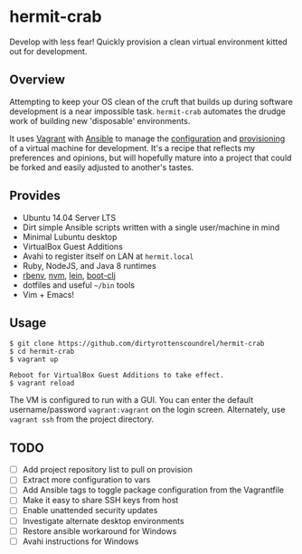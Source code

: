 # hermit-crab

Develop with less fear! Quickly provision a clean virtual environment kitted
out for development.

## Overview

Attempting to keep your OS clean of the cruft that builds up during software
development is a near impossible task. `hermit-crab` automates the drudge work
of building new 'disposable' environments.

It uses [Vagrant][vagrant] with [Ansible][ansible] to manage the
[configuration][config] and [provisioning][provision] of a virtual machine for
development. It's a recipe that reflects my preferences and opinions, but will
hopefully mature into a project that could be forked and easily adjusted to
another's tastes.

## Provides

- Ubuntu 14.04 Server LTS
- Dirt simple Ansible scripts written with a single user/machine in mind
- Minimal Lubuntu desktop
- VirtualBox Guest Additions
- Avahi to register itself on LAN at `hermit.local`
- Ruby, NodeJS, and Java 8 runtimes
- [rbenv][rbenv], [nvm][nvm], [lein][lein], [boot-clj][boot]
- dotfiles and useful `~/bin` tools
- Vim + Emacs!

## Usage

    $ git clone https://github.com/dirtyrottenscoundrel/hermit-crab
    $ cd hermit-crab
    $ vagrant up

    Reboot for VirtualBox Guest Additions to take effect.
    $ vagrant reload

The VM is configured to run with a GUI. You can enter the default
username/password `vagrant:vagrant` on the login screen. Alternately, use
`vagrant ssh` from the project directory.

## TODO

- [ ] Add project repository list to pull on provision
- [ ] Extract more configuration to vars
- [ ] Add Ansible tags to toggle package configuration from the Vagrantfile
- [ ] Make it easy to share SSH keys from host
- [ ] Enable unattended security updates
- [ ] Investigate alternate desktop environments
- [ ] Restore ansible workaround for Windows
- [ ] Avahi instructions for Windows

[vagrant]: https://www.vagrantup.com/ 
[ansible]: http://www.ansible.com/about
[rbenv]: https://github.com/sstephenson/rbenv
[nvm]: https://github.com/creationix/nvm
[boot]: https://github.com/boot-clj/boot
[config]: http://docs.vagrantup.com/v2/why-vagrant/index.html
[provision]: http://en.wikipedia.org/wiki/Provisioning#Server_provisioning
[lein]: https://github.com/technomancy/leiningen 
